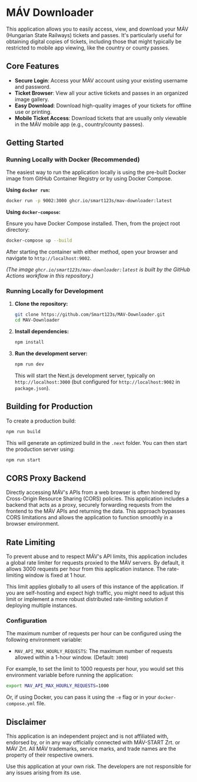 
# MÁV Downloader

This application allows you to easily access, view, and download your MÁV (Hungarian State Railways) tickets and passes. It's particularly useful for obtaining digital copies of tickets, including those that might typically be restricted to mobile app viewing, like the country or county passes.

## Core Features

*   **Secure Login**: Access your MÁV account using your existing username and password.
*   **Ticket Browser**: View all your active tickets and passes in an organized image gallery.
*   **Easy Download**: Download high-quality images of your tickets for offline use or printing.
*   **Mobile Ticket Access**: Download tickets that are usually only viewable in the MÁV mobile app (e.g., country/county passes).

## Getting Started

### Running Locally with Docker (Recommended)

The easiest way to run the application locally is using the pre-built Docker image from GitHub Container Registry or by using Docker Compose.

**Using `docker run`:**

```bash
docker run -p 9002:3000 ghcr.io/smart123s/mav-downloader:latest
```

**Using `docker-compose`:**

Ensure you have Docker Compose installed. Then, from the project root directory:

```bash
docker-compose up --build
```

After starting the container with either method, open your browser and navigate to `http://localhost:9002`.

*(The image `ghcr.io/smart123s/mav-downloader:latest` is built by the GitHub Actions workflow in this repository.)*

### Running Locally for Development

1.  **Clone the repository:**
    ```bash
    git clone https://github.com/Smart123s/MAV-Downloader.git
    cd MAV-Downloader
    ```

2.  **Install dependencies:**
    ```bash
    npm install
    ```

3.  **Run the development server:**
    ```bash
    npm run dev
    ```
    This will start the Next.js development server, typically on `http://localhost:3000` (but configured for `http://localhost:9002` in `package.json`).

## Building for Production

To create a production build:

```bash
npm run build
```
This will generate an optimized build in the `.next` folder. You can then start the production server using:
```bash
npm run start
```

## CORS Proxy Backend

Directly accessing MÁV's APIs from a web browser is often hindered by Cross-Origin Resource Sharing (CORS) policies. This application includes a backend that acts as a proxy, securely forwarding requests from the frontend to the MÁV APIs and returning the data. This approach bypasses CORS limitations and allows the application to function smoothly in a browser environment.

## Rate Limiting

To prevent abuse and to respect MÁV's API limits, this application includes a global rate limiter for requests proxied to the MÁV servers. By default, it allows 3000 requests per hour from this application instance. The rate-limiting window is fixed at 1 hour.

This limit applies globally to all users of this instance of the application. If you are self-hosting and expect high traffic, you might need to adjust this limit or implement a more robust distributed rate-limiting solution if deploying multiple instances.

### Configuration

The maximum number of requests per hour can be configured using the following environment variable:

-   `MAV_API_MAX_HOURLY_REQUESTS`: The maximum number of requests allowed within a 1-hour window. (Default: `3000`)

For example, to set the limit to 1000 requests per hour, you would set this environment variable before running the application:
```bash
export MAV_API_MAX_HOURLY_REQUESTS=1000
```
Or, if using Docker, you can pass it using the `-e` flag or in your `docker-compose.yml` file.

## Disclaimer

This application is an independent project and is not affiliated with, endorsed by, or in any way officially connected with MÁV-START Zrt. or MÁV Zrt. All MÁV trademarks, service marks, and trade names are the property of their respective owners.

Use this application at your own risk. The developers are not responsible for any issues arising from its use.
